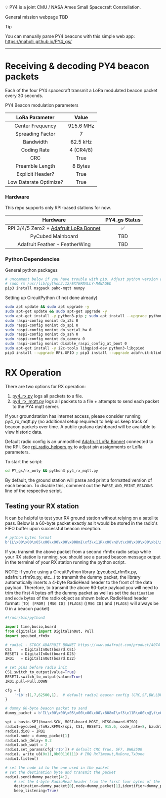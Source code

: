 💡 PY4 is a joint CMU / NASA Ames Small Spacecraft Constellation.

General mission webpage TBD

> [!TIP]
> You can manually parse PY4 beacons with this simple web app: https://maholli.github.io/PY4_gs/

----

# Receiving & decoding PY4 beacon packets

Each of the four PY4 spacecraft transmit a LoRa modulated beacon packet every 30 seconds.

PY4 Beacon modulation parameters

|     LoRa Parameter        |   Value       |
|:----------------------:   |:---------:    |
|       Center Frequency    | 915.6 MHz     |
|       Spreading Factor    | 7             |
|              Bandwidth    | 62.5 kHz      |
|            Coding Rate    | 4 (CR4/8)     |
|                    CRC    | True          |
|        Preamble Length    | 8 Bytes       |
|       Explicit Header?    | True          |
| Low Datarate Optimize?    | True          |

### Hardware

This repo supports only RPI-based stations for now.

|                Hardware                   | PY4_gs Status                                              |
|:--------------------------------------:   |:-------------:    |
| RPI 3/4/5 Zero2 + [Adafruit LoRa Bonnet](https://www.adafruit.com/product/4074)    |       ✅          |
|            PyCubed Mainboard                                                       |      TBD          |
|     Adafruit Feather + FeatherWing                                                 |      TBD          |

### Python Dependencies

General python packages
```bash
# uncomment below if you have trouble with pip. Adjust python version accordingly.
# sudo rm /usr/lib/python3.12/EXTERNALLY-MANAGED
pip3 install msgpack paho-mqtt numpy
```

Setting up CircuitPython (if not done already)
```bash
sudo apt update && sudo apt upgrade -y
sudo apt-get update && sudo apt-get upgrade -y
sudo apt-get install -y python3-pip ; sudo apt install --upgrade python3-setuptools
sudo raspi-config nonint do_i2c 0
sudo raspi-config nonint do_spi 0
sudo raspi-config nonint do_serial_hw 0
sudo raspi-config nonint do_ssh 0
sudo raspi-config nonint do_camera 0
sudo raspi-config nonint disable_raspi_config_at_boot 0
sudo apt-get install -y i2c-tools libgpiod-dev python3-libgpiod
pip3 install --upgrade RPi.GPIO ; pip3 install --upgrade adafruit-blinka
```

# RX Operation
There are two options for RX operation:
1. [py4_rx.py](./rx_only/py4_rx.py) logs all packets to a file.
2. [py4_rx_mqtt.py](./rx_only/py4_rx_mqtt.py) logs all packets to a file + attempts to send each packet to the PY4 mqtt server.

If your groundstation has internet access, please consider running py4_rx_mqtt.py (no additional setup required) to help us keep track of beacon packets over time. A public grafana dashboard will be available to view historic data.

Default radio config is an unmodified [Adafruit LoRa Bonnet](https://www.adafruit.com/product/4074) connected to the RPI. See [rpi_radio_helpers.py](./rx_only/rpi_radio_helpers.py) to adjust pin assignments or LoRa parameters.

To start the script:
```bash
cd PY_gs/rx_only && python3 py4_rx_mqtt.py
```

By default, the ground station will parse and print a formatted version of each beacon. To disable this, comment out the `PARSE_AND_PRINT_BEACONS` line of the respective script.

## Testing your RX station
It can be helpful to test your RX ground station without relying on a satellite pass. Below is a 60-byte packet exactly as it would be stored in the radio's FIFO buffer upon successful beacon reception. 

```python
# python bytes format
b'IL\x00\x00\x05\x00\x00\x00\x808mI\xf3\x11R\x00\n@\t\x00\x00\x00\xb1\x00R\x01\xa4\x00\x01\t\x00Q\xfe\xb5\xfe\xdd\xff\x02\x00\x1f\x00\x18\xc6\x00x\x00H\x01\x98\x04\x13\x0e\xd8\x00\x00\x00\x00\x00\x00I'
```
If you transmit the above packet from a second rfm9x radio setup while your RX station is running, you should see a parsed beacon message output in the terminal of your RX station running the python script.

NOTE: if you're using a CircuitPython library (pycubed_rfm9x.py, adafruit_rfm9x.py, etc...) to transmit the dummy packet, the library automatically inserts a 4-byte RadioHead header to the front of the data payload. Therefore, to transmit the above 60-byte payload you will need to trim the first 4 bytes off the dummy packet as well as set the `destination` and `node` bytes of the radio object as shown below. RadioHead header format: `[TO] [FROM] [MSG ID] [FLAGS]` (`[MSG ID]` and `[FLAGS]` will always be 0 in a beacon packet)

```python
#!/usr/bin/python3

import time,busio,board
from digitalio import DigitalInOut, Pull
import pycubed_rfm9x

# radio1 - STOCK ADAFRUIT BONNET https://www.adafruit.com/product/4074
CS1    = DigitalInOut(board.CE1)
RESET1 = DigitalInOut(board.D25)
IRQ1   = DigitalInOut(board.D22)

# set pins before radio init
CS1.switch_to_output(value=True)
RESET1.switch_to_output(value=True)
IRQ1.pull=Pull.DOWN

cfg = {
    'r1b':(1,7,62500,1),  # default radio1 beacon config (CRC,SF,BW,LDRO) symb=2ms
}

# dummy 60-byte beacon packet to send
dummy_packet = b'IL\x00\x00\x05\x00\x00\x00\x808mI\xf3\x11R\x00\n@\t\x00\x00\x00\xb1\x00R\x01\xa4\x00\x01\t\x00Q\xfe\xb5\xfe\xdd\xff\x02\x00\x1f\x00\x18\xc6\x00x\x00H\x01\x98\x04\x13\x0e\xd8\x00\x00\x00\x00\x00\x00I'

spi = busio.SPI(board.SCK, MOSI=board.MOSI, MISO=board.MISO)
radio1=pycubed_rfm9x.RFM9x(spi, CS1, RESET1, 915.6, code_rate=8, baudrate=5_000_000)
radio1.dio0 = IRQ1
radio1.node = dummy_packet[1]
radio1.ack_delay= 0.2
radio1.ack_wait = 2
radio1.set_params(cfg['r1b']) # default CRC True, SF7, BW62500
radio1._write_u8(0x11,0b00110111) # IRQ RxTimeout,RxDone,TxDone
radio1.listen()

# set the node id to the one used in the packet
# set the destination byte and transmit the packet
radio1.send(dummy_packet[4:],
    # set the 4-byte RadioHead header from the first four bytes of the dummy packet
    destination=dummy_packet[0],node=dummy_packet[1],identifier=dummy_packet[2],flags=dummy_packet[3],
    keep_listening=True)

```

